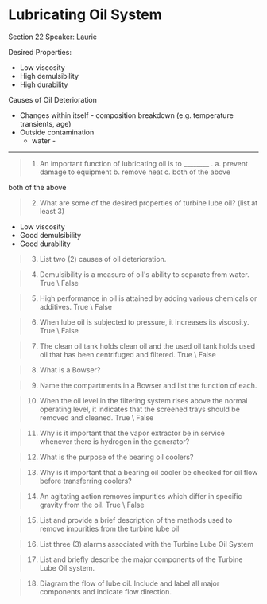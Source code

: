 # Lubricating Oil System
Section 22
Speaker: Laurie



Desired Properties:
-	Low viscosity
-	High demulsibility
-	High durability

Causes of Oil Deterioration
-	Changes within itself -	composition breakdown (e.g. temperature transients, age)
-	Outside contamination
	-	water - 

---

>1. An important function of lubricating oil is to ________ .
>a. prevent damage to equipment
>b. remove heat
>c. both of the above

both of the above

>2. What are some of the desired properties of turbine lube oil? (list at least 3)

-	Low viscosity
-	Good demulsibility
-	Good durability

>3. List two (2) causes of oil deterioration.

>4. Demulsibility is a measure of oil's ability to separate from water. True \ False

>5. High performance in oil is attained by adding various chemicals or additives. True \ False

>6. When lube oil is subjected to pressure, it increases its viscosity. True \ False

>7. The clean oil tank holds clean oil and the used oil tank holds used oil that has been centrifuged and filtered. True \ False

>8. What is a Bowser?

>9. Name the compartments in a Bowser and list the function of each.

>10. When the oil level in the filtering system rises above the normal operating level, it indicates that the screened trays should be removed and cleaned. True \ False

>11. Why is it important that the vapor extractor be in service whenever there is hydrogen in the generator?

>12. What is the purpose of the bearing oil coolers? 

>13. Why is it important that a bearing oil cooler be checked for oil flow before transferring coolers? 

>14. An agitating action removes impurities which differ in specific gravity from the oil. 
>True \ False

>15. List and provide a brief description of the methods used to remove impurities from the turbine lube oil

>16. List three (3) alarms associated with the Turbine Lube Oil System

>17. List and briefly describe the major components of the Turbine Lube Oil system.

>18. Diagram the flow of lube oil. Include and label all major components and indicate flow direction.
